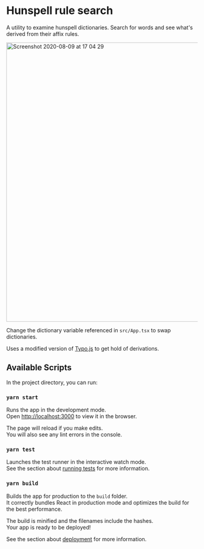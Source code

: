 # Hunspell rule search

A utility to examine hunspell dictionaries. Search for words and see what's derived from their affix rules.

<img width="734" alt="Screenshot 2020-08-09 at 17 04 29" src="https://user-images.githubusercontent.com/7767575/89736669-f75def00-da62-11ea-9ed4-f11b378787d0.png">

Change the dictionary variable referenced in `src/App.tsx` to swap dictionaries.

Uses a modified version of [Typo.js](https://github.com/jonathonherbert/Typo.js) to get hold of derivations.

## Available Scripts

In the project directory, you can run:

### `yarn start`

Runs the app in the development mode.<br />
Open [http://localhost:3000](http://localhost:3000) to view it in the browser.

The page will reload if you make edits.<br />
You will also see any lint errors in the console.

### `yarn test`

Launches the test runner in the interactive watch mode.<br />
See the section about [running tests](https://facebook.github.io/create-react-app/docs/running-tests) for more information.

### `yarn build`

Builds the app for production to the `build` folder.<br />
It correctly bundles React in production mode and optimizes the build for the best performance.

The build is minified and the filenames include the hashes.<br />
Your app is ready to be deployed!

See the section about [deployment](https://facebook.github.io/create-react-app/docs/deployment) for more information.
